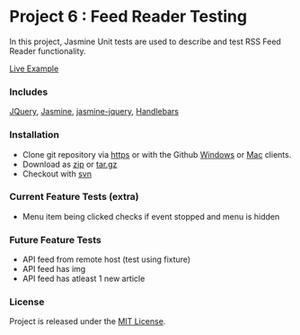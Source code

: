 # Project 6 : Feed Reader Testing
In this project, Jasmine Unit tests are used to describe and test RSS Feed Reader functionality.

[example]: http://jdbence.github.io/FE-Nanodegree/project6/src/index.html
[get-zip]: https://github.com/jdbence/FE-Nanodegree/archive/master.zip
[get-tgz]: https://github.com/jdbence/FE-Nanodegree/archive/master.tar.gz
[clone-http]: https://github.com/jdbence/FE-Nanodegree.git
[clone-svn]: https://github.com/jdbence/FE-Nanodegree
[clone-ghwin]: github-windows://openRepo/https://github.com/jdbence/FE-Nanodegree
[clone-ghmac]: github-mac://openRepo/https://github.com/jdbence/FE-Nanodegree
[jasmine]: http://jasmine.github.io/
[jasmine-jquery]: https://github.com/velesin/jasmine-jquery
[handlebars]: http://handlebarsjs.com/
[jquery]: https://jquery.com/

[Live Example][example]

### Includes

[JQuery][jquery], [Jasmine][jasmine], [jasmine-jquery][jasmine-jquery], [Handlebars][handlebars]

### Installation

* Clone git repository via [https][clone-http] or with the Github [Windows][clone-ghwin] or [Mac][clone-ghmac] clients.
* Download as [zip][get-zip] or [tar.gz][get-tgz]
* Checkout with [svn][clone-svn]

### Current Feature Tests (extra)
* Menu item being clicked checks if event stopped and menu is hidden

### Future Feature Tests
* API feed from remote host (test using fixture)
* API feed has img
* API feed has atleast 1 new article

### License

Project is released under the [MIT License](http://opensource.org/licenses/MIT).